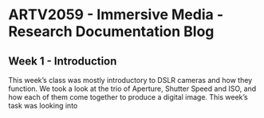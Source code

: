# ARTV2059 - Immersive Media - Research Documentation Blog

## Week 1 - Introduction
This week’s class was mostly introductory to DSLR cameras and how they function. We took a look at the trio of Aperture, Shutter Speed and ISO, and how each of them come together to produce a digital image. This week’s task was looking into 
